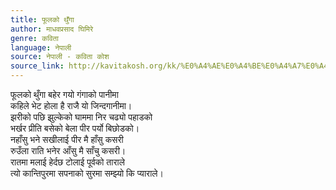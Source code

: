 ```yaml
---
title: फूलको थुँगा
author: माधवप्रसाद घिमिरे
genre: कविता
language: नेपाली
source: नेपाली - कविता कोश
source_link: http://kavitakosh.org/kk/%E0%A4%AE%E0%A4%BE%E0%A4%A7%E0%A4%B5%E0%A4%AA%E0%A5%8D%E0%A4%B0%E0%A4%B8%E0%A4%BE%E0%A4%A6_%E0%A4%98%E0%A4%BF%E0%A4%AE%E0%A4%BF%E0%A4%B0%E0%A5%87
---
```


फूलको थुँगा बहेर गयो गंगाको पानीमा  
कहिले भेट होला है राजै यो जिन्दगानीमा।  
झरीको पछि झुल्केको घाममा निर चढ्यो पहाडको  
भर्खर प्रीति बसेको बेला पीर पर्यो बिछोडको।  
नहाँसु भने सखीलाई पीर मै हाँसु कसरी  
रुउँला राति भनेर आँसु मै साँचु कसरी।  
रातमा मलाई हेर्दछ टोलाई पूर्वको ताराले  
त्यो कान्तिपुरमा सपनाको सुरमा सम्झ्यो कि प्याराले।
